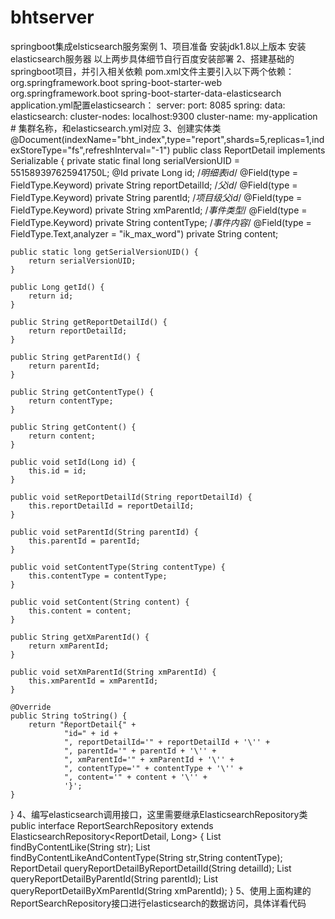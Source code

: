 # bhtserver
springboot集成elsticsearch服务案例
1、项目准备
安装jdk1.8以上版本
安装elasticsearch服务器
以上两步具体细节自行百度安装部署
2、搭建基础的springboot项目，并引入相关依赖
  pom.xml文件主要引入以下两个依赖：
    <!-- 构建web项目模块 包括了Tomcat和spring-webmvc -->
    <!-- spring-boot-starter-web 默认依赖了tomcat的starter 所以使得项目可以直接运行而不需要部署到tomcat中-->
    <dependency>
        <groupId>org.springframework.boot</groupId>
        <artifactId>spring-boot-starter-web</artifactId>
    </dependency>
    <!--添加elasticsearch相关数据依赖，方便我们连接和操作elasticsearch服务-->
    <dependency>
        <groupId>org.springframework.boot</groupId>
        <artifactId>spring-boot-starter-data-elasticsearch</artifactId>
    </dependency>
  application.yml配置elasticsearch：
    server:
      port: 8085
    spring:
      data:
        elasticsearch:
          cluster-nodes: localhost:9300
          cluster-name: my-application  # 集群名称，和elasticsearch.yml对应
3、创建实体类
@Document(indexName="bht_index",type="report",shards=5,replicas=1,indexStoreType="fs",refreshInterval="-1")
public class ReportDetail implements Serializable {
    private static final long serialVersionUID = 551589397625941750L;
    @Id
    private Long id;
    /*明细表id*/
    @Field(type = FieldType.Keyword)
    private String reportDetailId;
    /*父id*/
    @Field(type = FieldType.Keyword)
    private String parentId;
    /*项目级父id*/
    @Field(type = FieldType.Keyword)
    private String xmParentId;
    /*事件类型*/
    @Field(type = FieldType.Keyword)
    private String contentType;
    /*事件内容*/
    @Field(type = FieldType.Text,analyzer = "ik_max_word")
    private String content;

    public static long getSerialVersionUID() {
        return serialVersionUID;
    }

    public Long getId() {
        return id;
    }

    public String getReportDetailId() {
        return reportDetailId;
    }

    public String getParentId() {
        return parentId;
    }

    public String getContentType() {
        return contentType;
    }

    public String getContent() {
        return content;
    }

    public void setId(Long id) {
        this.id = id;
    }

    public void setReportDetailId(String reportDetailId) {
        this.reportDetailId = reportDetailId;
    }

    public void setParentId(String parentId) {
        this.parentId = parentId;
    }

    public void setContentType(String contentType) {
        this.contentType = contentType;
    }

    public void setContent(String content) {
        this.content = content;
    }

    public String getXmParentId() {
        return xmParentId;
    }

    public void setXmParentId(String xmParentId) {
        this.xmParentId = xmParentId;
    }

    @Override
    public String toString() {
        return "ReportDetail{" +
                "id=" + id +
                ", reportDetailId='" + reportDetailId + '\'' +
                ", parentId='" + parentId + '\'' +
                ", xmParentId='" + xmParentId + '\'' +
                ", contentType='" + contentType + '\'' +
                ", content='" + content + '\'' +
                '}';
    }
}
4、编写elasticsearch调用接口，这里需要继承ElasticsearchRepository类
public interface ReportSearchRepository extends ElasticsearchRepository<ReportDetail, Long> {
    List<ReportDetail> findByContentLike(String str);
    List<ReportDetail> findByContentLikeAndContentType(String str,String contentType);
    ReportDetail queryReportDetailByReportDetailId(String detailId);
    List<ReportDetail> queryReportDetailByParentId(String parentId);
    List<ReportDetail> queryReportDetailByXmParentId(String xmParentId);
}
5、使用上面构建的ReportSearchRepository接口进行elasticsearch的数据访问，具体详看代码
